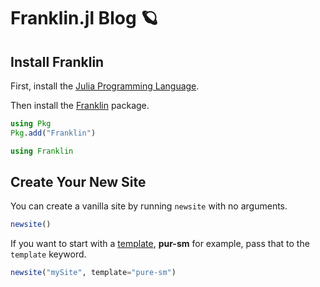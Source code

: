 # Franklin.jl Blog :ringed_planet:

## Install Franklin

First, install the [Julia Programming Language](https://julialang.org/).

Then install the [Franklin](https://franklinjl.org/) package.

```julia
using Pkg
Pkg.add("Franklin")

using Franklin
```

## Create Your New Site

You can create a vanilla site by running `newsite` with no arguments.

```julia
newsite()
```

If you want to start with a [template](9https://github.com/tlienart/FranklinTemplates.jl), **pur-sm** for example, pass that to the `template` keyword.

```julia
newsite("mySite", template="pure-sm")
```
